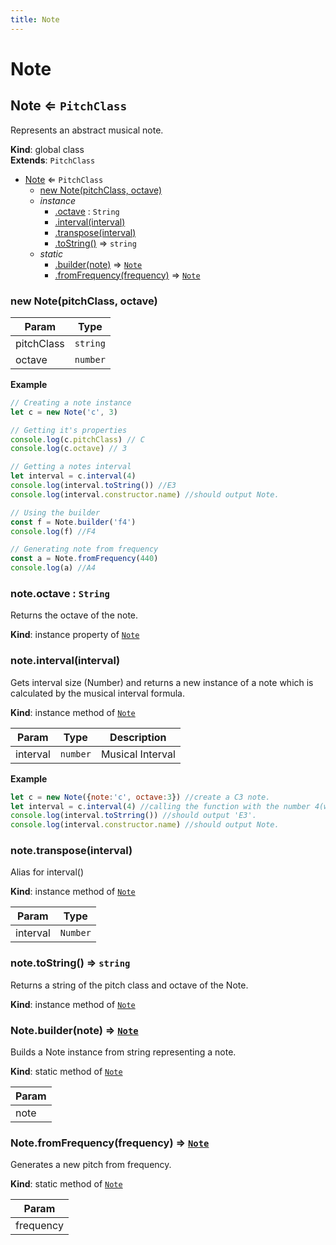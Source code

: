 ```yaml
---
title: Note
---
```


# Note

<a name="Note"></a>

## Note ⇐ <code>PitchClass</code>
Represents an abstract musical note.

**Kind**: global class  
**Extends**: <code>PitchClass</code>  

* [Note](#Note) ⇐ <code>PitchClass</code>
    * [new Note(pitchClass, octave)](#new_Note_new)
    * _instance_
        * [.octave](#Note+octave) : <code>String</code>
        * [.interval(interval)](#Note+interval)
        * [.transpose(interval)](#Note+transpose)
        * [.toString()](#Note+toString) ⇒ <code>string</code>
    * _static_
        * [.builder(note)](#Note.builder) ⇒ [<code>Note</code>](#Note)
        * [.fromFrequency(frequency)](#Note.fromFrequency) ⇒ [<code>Note</code>](#Note)

<a name="new_Note_new"></a>

### new Note(pitchClass, octave)

| Param | Type |
| --- | --- |
| pitchClass | <code>string</code> | 
| octave | <code>number</code> | 

**Example**  
```js
// Creating a note instance
let c = new Note('c', 3)

// Getting it's properties
console.log(c.pitchClass) // C
console.log(c.octave) // 3

// Getting a notes interval
let interval = c.interval(4)
console.log(interval.toString()) //E3
console.log(interval.constructor.name) //should output Note.

// Using the builder
const f = Note.builder('f4')
console.log(f) //F4

// Generating note from frequency
const a = Note.fromFrequency(440)
console.log(a) //A4
```
<a name="Note+octave"></a>

### note.octave : <code>String</code>
Returns the octave of the note.

**Kind**: instance property of [<code>Note</code>](#Note)  
<a name="Note+interval"></a>

### note.interval(interval)
Gets interval size (Number) and returns a new instance of a note
which is calculated by the musical interval formula.

**Kind**: instance method of [<code>Note</code>](#Note)  

| Param | Type | Description |
| --- | --- | --- |
| interval | <code>number</code> | Musical Interval |

**Example**  
```js
let c = new Note({note:'c', octave:3}) //create a C3 note.
let interval = c.interval(4) //calling the function with the number 4(which is a major third).
console.log(interval.toStrring()) //should output 'E3'.
console.log(interval.constructor.name) //should output Note.
```
<a name="Note+transpose"></a>

### note.transpose(interval)
Alias for interval()

**Kind**: instance method of [<code>Note</code>](#Note)  

| Param | Type |
| --- | --- |
| interval | <code>Number</code> | 

<a name="Note+toString"></a>

### note.toString() ⇒ <code>string</code>
Returns a string of the pitch class and octave of the Note.

**Kind**: instance method of [<code>Note</code>](#Note)  
<a name="Note.builder"></a>

### Note.builder(note) ⇒ [<code>Note</code>](#Note)
Builds a Note instance from string representing a note.

**Kind**: static method of [<code>Note</code>](#Note)  

| Param |
| --- |
| note | 

<a name="Note.fromFrequency"></a>

### Note.fromFrequency(frequency) ⇒ [<code>Note</code>](#Note)
Generates a new pitch from frequency.

**Kind**: static method of [<code>Note</code>](#Note)  

| Param |
| --- |
| frequency | 

